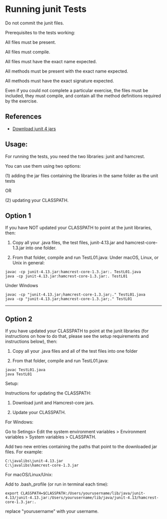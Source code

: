 
# Running junit Tests

Do not commit the junit files.

Prerequisites to the tests working:

All files must be present.

All files must compile.

All files must have the exact name expected.

All methods must be present with the exact name expected.

All methods must have the exact signature expected.

Even if you could not complete a particular exercise, the files
must be included, they must compile, and contain all the method
definitions required by the exercise.

## References

* [Download junit 4 jars](https://github.com/junit-team/junit4/wiki/Download-and-Install)


## Usage:

For running the tests, you need the two libraries: junit and hamcrest.

You can use them using two options:

(1) adding the jar files containing the libraries in the same folder as the unit tests

 OR

(2) updating your CLASSPATH.


## Option 1

If you have NOT updated your CLASSPATH to point at the junit libraries, then:

1. Copy all your .java files, the test files, junit-4.13.jar and hamcrest-core-1.3.jar into one folder.

2. From that folder, compile and run TestL01.java:
Under macOS, Linux, or Unix in general:

```
javac -cp junit-4.13.jar:hamcrest-core-1.3.jar:. TestL01.java
java -cp junit-4.13.jar:hamcrest-core-1.3.jar:. TestL01
```

Under Windows

```
javac -cp "junit-4.13.jar;hamcrest-core-1.3.jar;." TestL01.java
java -cp "junit-4.13.jar;hamcrest-core-1.3.jar;." TestL01
```

***

## Option 2

If you have updated your CLASSPATH to point at the junit libraries (for instructions on how to do that, please see the setup requirements and instructions below), then:

1. Copy all your .java files and all of the test files into one folder

2. From that folder, compile and run TestL01.java:

```
javac TestL01.java
java TestL01
```


Setup:

Instructions for updating the CLASSPATH:

1. Download junit and Hamcrest-core jars.

2. Update your CLASSPATH.

For Windows:

Go to Setings> Edit the system environment variables > Environment variables > System variables > CLASSPATH.

Add two new entries containing the paths that point to the downloaded jar files. For example:

```
C:\javalibs\junit-4.13.jar
C:\javalibs\hamcrest-core-1.3.jar
```

For macOS/Linux/Unix:

Add to .bash_profile (or run in terminal each time):

```
export CLASSPATH=$CLASSPATH:/Users/yourusername/lib/java/junit-4.13/junit-4.13.jar:/Users/yourusername/lib/java/junit-4.13/hamcrest-core-1.3.jar:.
```

replace "yourusername" with your username.
